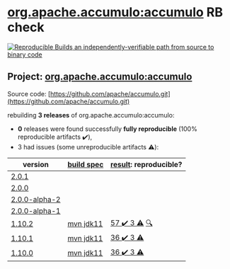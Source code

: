 [org.apache.accumulo:accumulo](https://search.maven.org/artifact/org.apache.accumulo/accumulo/) RB check
=======

[![Reproducible Builds](https://reproducible-builds.org/images/logos/rb.svg) an independently-verifiable path from source to binary code](https://reproducible-builds.org/)

## Project: [org.apache.accumulo:accumulo](https://search.maven.org/artifact/org.apache.accumulo/accumulo/)

Source code: [https://github.com/apache/accumulo.git](https://github.com/apache/accumulo.git)

rebuilding **3 releases** of org.apache.accumulo:accumulo:
- **0** releases were found successfully **fully reproducible** (100% reproducible artifacts :heavy_check_mark:),
- 3 had issues (some unreproducible artifacts :warning:):

| version | [build spec](BUILDSPEC.md) | [result](https://reproducible-builds.org/docs/jvm/): reproducible? |
| -- | --------- | ------ |
| [2.0.1](https://search.maven.org/artifact/nl.hsac/hsac-fitnesse-fixtures/2.0.1/pom) | | |
| [2.0.0](https://search.maven.org/artifact/nl.hsac/hsac-fitnesse-fixtures/2.0.0/pom) | | |
| [2.0.0-alpha-2](https://search.maven.org/artifact/nl.hsac/hsac-fitnesse-fixtures/2.0.0-alpha-2/pom) | | |
| [2.0.0-alpha-1](https://search.maven.org/artifact/nl.hsac/hsac-fitnesse-fixtures/2.0.0-alpha-1/pom) | | |
| [1.10.2](https://search.maven.org/artifact/org.apache.accumulo/accumulo/1.10.2/pom) | [mvn jdk11](accumulo-1.10.2.buildspec) | [57 :heavy_check_mark:  3 :warning:](accumulo-project-1.10.2.buildcompare) [:mag:](accumulo-project-1.10.2.diffoscope) |
| [1.10.1](https://search.maven.org/artifact/org.apache.accumulo/accumulo/1.10.1/pom) | [mvn jdk11](accumulo-1.10.1.buildspec) | [36 :heavy_check_mark:  3 :warning:](accumulo-maven-plugin-1.10.1.buildcompare) |
| [1.10.0](https://search.maven.org/artifact/org.apache.accumulo/accumulo/1.10.0/pom) | [mvn jdk11](accumulo-1.10.0.buildspec) | [36 :heavy_check_mark:  3 :warning:](accumulo-maven-plugin-1.10.0.buildcompare) |

